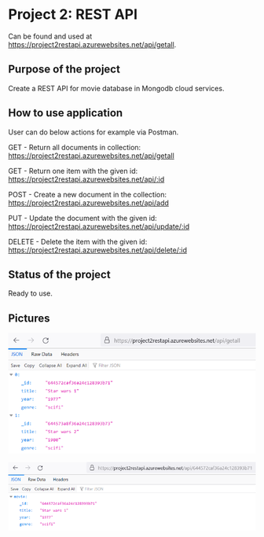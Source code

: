 # Project 2: REST API
Can be found and used at https://project2restapi.azurewebsites.net/api/getall.

## Purpose of the project
Create a REST API for movie database in Mongodb cloud services.

## How to use application
User can do below actions for example via Postman.

GET - Return all documents in collection: https://project2restapi.azurewebsites.net/api/getall

GET - Return one item with the given id: https://project2restapi.azurewebsites.net/api/:id 

POST - Create a new document in the collection: https://project2restapi.azurewebsites.net/api/add 

PUT - Update the document with the given id: https://project2restapi.azurewebsites.net/api/update/:id 

DELETE - Delete the item with the given id: https://project2restapi.azurewebsites.net/api/delete/:id

## Status of the project
Ready to use.

## Pictures
![alt text](pic1.png)





![alt text](pic2.png)